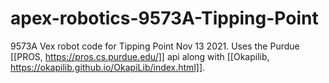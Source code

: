 # apex-robotics-9573A-Tipping-Point
9573A Vex robot code for Tipping Point Nov 13 2021.
Uses the Purdue [[PROS, https://pros.cs.purdue.edu/]] api along with [[Okapilib, https://okapilib.github.io/OkapiLib/index.html]].
